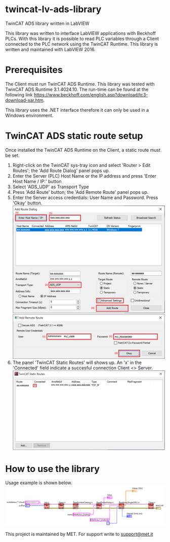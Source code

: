 # twincat-lv-ads-library
TwinCAT ADS library written in LabVIEW

This library was written to interface LabVIEW applications with Beckhoff PLCs. With this library it is possible to read PLC variables through a Client connected to the PLC network using the TwinCAT Runtime.
This library is written and maintained with LabVIEW 2016.

# Prerequisites
The Client must run TwinCAT ADS Runtime. This library was tested with TwinCAT ADS Runtime 3.1.4024.10. The run-time can be found at the following link https://www.beckhoff.com/english.asp?download/tc3-download-xar.htm.

This library uses the .NET interface therefore it can only be used in a Windows environment.

# TwinCAT ADS static route setup
Once installed the TwinCAT ADS Runtime on the Client, a static route must be set.

1. Right-click on the TwinCAT sys-tray icon and select 'Router > Edit Routes'; the 'Add Route Dialog' panel pops up.
2. Enter the Server (PLC) Host Name or the IP address and press 'Enter Host Name / IP:' button
3. Select 'ADS_UDP' as Transport Type
4. Press 'Add Route' button; the 'Add Remote Route' panel pops up.
5. Enter the Server access credentials: User Name and Password. Press 'Okay' button.
![Step4](Pictures/1_AddRouteDialog.PNG?raw=true "Step 4")
![Step5](Pictures/2_AddRemoteRoute.PNG?raw=true "Step 5")
6. The panel 'TwinCAT Static Routes' will shows up. An 'x' in the 'Connected' field indicate a succesful connection Client <> Server.
![Step6](Pictures/3_TwinCATStaticRoutesDialog.PNG?raw=true "Step 6")

# How to use the library
Usage example is shown below.
![Example](Pictures/4_LabVIEWExample.PNG?raw=true "LabVIEW Example")

This project is maintained by MET. For support write to support@met.it
